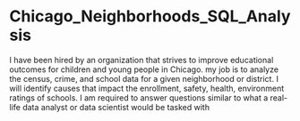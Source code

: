 # Chicago_Neighborhoods_SQL_Analysis

I have been hired by an organization that strives to improve educational outcomes for children and young people in Chicago. my job is to analyze the census, crime, and school data for a given neighborhood or district. I will identify causes that impact the enrollment, safety, health, environment ratings of schools. I am required to answer questions similar to what a real-life data analyst or data scientist would be tasked with
